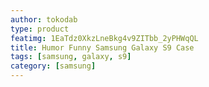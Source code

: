```yaml
---
author: tokodab
type: product
featimg: 1EaTdz0XkzLneBkg4v9ZITbb_2yPHWqQL
title: Humor Funny Samsung Galaxy S9 Case
tags: [samsung, galaxy, s9]
category: [samsung]
---
```

